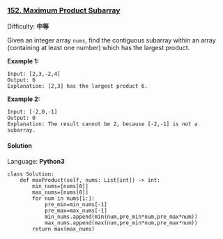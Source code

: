 ### [152\. Maximum Product Subarray](https://leetcode-cn.com/problems/maximum-product-subarray/)

Difficulty: **中等**


Given an integer array `nums`, find the contiguous subarray within an array (containing at least one number) which has the largest product.

**Example 1:**

```
Input: [2,3,-2,4]
Output: 6
Explanation: [2,3] has the largest product 6.
```

**Example 2:**

```
Input: [-2,0,-1]
Output: 0
Explanation: The result cannot be 2, because [-2,-1] is not a subarray.
```


#### Solution

Language: **Python3**

```python3
class Solution:
    def maxProduct(self, nums: List[int]) -> int:
        min_nums=[nums[0]]
        max_nums=[nums[0]]
        for num in nums[1:]:
            pre_min=min_nums[-1]
            pre_max=max_nums[-1]
            min_nums.append(min(num,pre_min*num,pre_max*num))
            max_nums.append(max(num,pre_min*num,pre_max*num))
        return max(max_nums)
```
